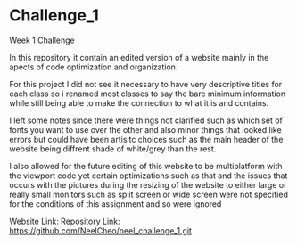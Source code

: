 # Challenge_1
Week 1 Challenge

In this repository it contain an edited version of a website mainly in the apects of code optimization and organization.

For this project I did not see it necessary to have very descriptive titles for each class so i renamed most classes to say the bare minimum information
while still being able to make the connection to what it is and contains.

I left some notes since there were things not clarified such as which set of fonts you want to use over the other and also minor things that looked like errors
but could have been artisitc choices such as the main header of the website being diffrent shade of white/grey than the rest.

I also allowed for the future editing of this website to be multiplatform with the viewport code yet certain optimizations such as that and the issues that occurs with the pictures 
during the resizing of the website to either large or really small monitors such as split screen or wide screen were not specified for the conditions of this assignment
and so were ignored

Website Link:
Repository Link: https://github.com/NeelCheo/neel_challenge_1.git